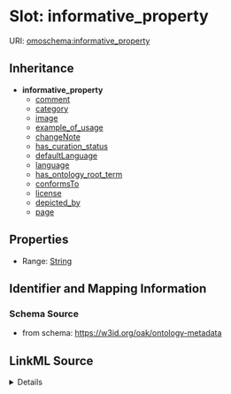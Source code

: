 

# Slot: informative_property

URI: [omoschema:informative_property](https://w3id.org/oak/ontology-metadata/informative_property)




## Inheritance

* **informative_property**
    * [comment](comment.md)
    * [category](category.md)
    * [image](image.md)
    * [example_of_usage](example_of_usage.md)
    * [changeNote](changeNote.md)
    * [has_curation_status](has_curation_status.md)
    * [defaultLanguage](defaultLanguage.md)
    * [language](language.md)
    * [has_ontology_root_term](has_ontology_root_term.md)
    * [conformsTo](conformsTo.md)
    * [license](license.md)
    * [depicted_by](depicted_by.md)
    * [page](page.md)









## Properties

* Range: [String](String.md)





## Identifier and Mapping Information







### Schema Source


* from schema: https://w3id.org/oak/ontology-metadata




## LinkML Source

<details>
```yaml
name: informative_property
from_schema: https://w3id.org/oak/ontology-metadata
rank: 1000
abstract: true
alias: informative_property
range: string

```
</details>